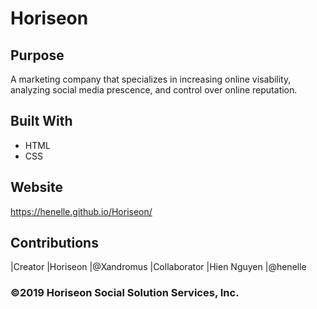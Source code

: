 # Horiseon

## Purpose
A marketing company that specializes in increasing online visability, analyzing social media prescence, and control over online reputation.

## Built With
* HTML
* CSS

## Website
https://henelle.github.io/Horiseon/

## Contributions

 |Creator        |Horiseon      |@Xandromus
 |Collaborator   |Hien Nguyen   |@henelle

### ©️2019 Horiseon Social Solution Services, Inc.

